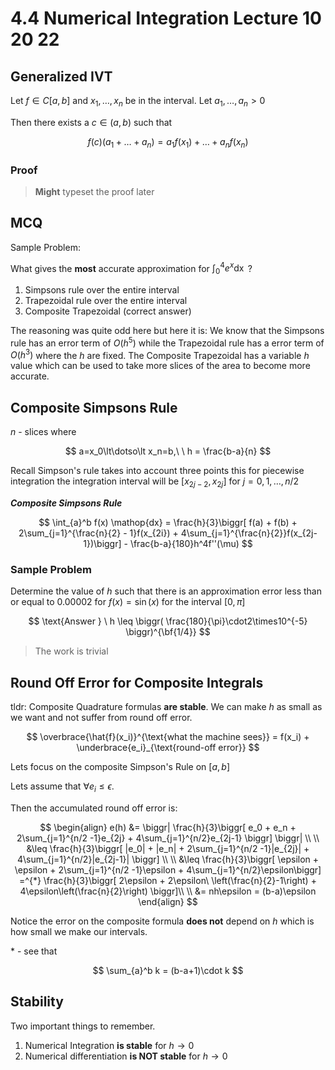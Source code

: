 # 4.4 Numerical Integration Lecture 10 20 22
## Generalized IVT
Let $f\in C[a, b]$ and $x_1,\dotso, x_n$ be in the interval. 
Let $a_1, \dotso, a_n\gt0$

Then there exists a $c\in(a, b)$ such that

$$
f(c)(a_1 + \dotso + a_n) = a_1f(x_1) + \dotso + a_nf(x_n)
$$

### Proof
> **Might** typeset the proof later

## MCQ
Sample Problem:

What gives the **most** accurate approximation for $\int_0^4 e^x\mathop{dx}$ ?

1. Simpsons rule over the entire interval
2. Trapezoidal rule over the entire interval
3. Composite Trapezoidal (correct answer)

The reasoning was quite odd here but here it is:
We know that the Simpsons rule has an error term of $O(h^5)$ while the Trapezoidal rule has a error term of $O(h^3)$ where the $h$ are fixed. The Composite Trapezoidal has a variable $h$ value which can be used to take more slices of the area to become more accurate. 

## Composite Simpsons Rule
$n$ - slices where

$$
a=x_0\lt\dotso\lt x_n=b,\ \ h = \frac{b-a}{n}
$$

Recall Simpson's rule takes into account three points this for piecewise integration the integration interval will be $[x_{2j-2}, x_{2j}]$  for $j=0, 1, \dotso, n/2$


***Composite Simpsons Rule***

$$
\int_{a}^b f(x) \mathop{dx} =
\frac{h}{3}\biggr[ f(a) + f(b) + 2\sum_{j=1}^{\frac{n}{2} - 1}f(x_{2i}) + 4\sum_{j=1}^{\frac{n}{2}}f(x_{2j-1})\biggr] - \frac{b-a}{180}h^4f''(\mu)
$$

### Sample Problem

Determine the value of $h$ such that there is an approximation error less than or equal to $0.00002$ for $f(x) = \sin(x)$ for the interval $[0, \pi]$

$$
\text{Answer } \ h \leq \biggr( \frac{180}{\pi}\cdot2\times10^{-5} \biggr)^{\bf{1/4}}
$$ 

> The work is trivial

## Round Off Error for Composite Integrals
 tldr: Composite Quadrature formulas **are stable**. We can make $h$ as small as we want and not suffer from round off error. 
 
$$
\overbrace{\hat{f}(x_i)}^{\text{what the machine sees}} = f(x_i) + \underbrace{e_i}_{\text{round-off error}} 
$$

Lets focus on the composite Simpson's Rule on $[a, b]$

Lets assume that $\forall e_i \leq \epsilon$. 

Then the accumulated round off error is:

$$
\begin{align}
e(h) &= \biggr| \frac{h}{3}\biggr[ e_0 + e_n + 2\sum_{j=1}^{n/2 -1}e_{2j} + 4\sum_{j=1}^{n/2}e_{2j-1}   \biggr] \biggr| \\ \\
&\leq \frac{h}{3}\biggr[ |e_0| + |e_n| + 2\sum_{j=1}^{n/2 -1}|e_{2j}| + 4\sum_{j=1}^{n/2}|e_{2j-1}|   \biggr] \\ \\
&\leq \frac{h}{3}\biggr[ \epsilon + \epsilon + 2\sum_{j=1}^{n/2 -1}\epsilon + 4\sum_{j=1}^{n/2}\epsilon\biggr] =^{*} \frac{h}{3}\biggr[ 2\epsilon + 2\epsilon\ \left(\frac{n}{2}-1\right) + 4\epsilon\left(\frac{n}{2}\right) \biggr]\\ \\
&= nh\epsilon = (b-a)\epsilon
\end{align}
$$

Notice the error on the composite formula **does not** depend on $h$ which is how small we make our intervals. 

\* - see that 

$$
\sum_{a}^b k = (b-a+1)\cdot k
$$

## Stability
Two important things to remember. 

1. Numerical Integration **is stable** for $h\to0$
2. Numerical differentiation **is NOT stable** for $h\to0$ 


